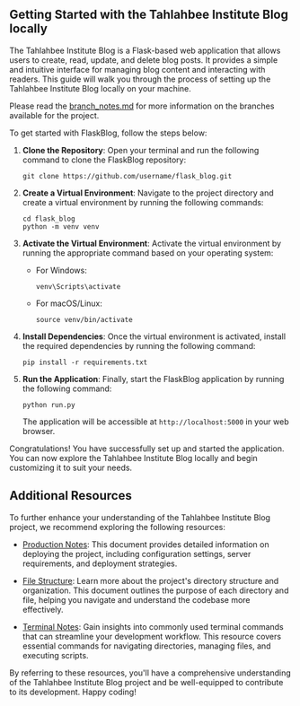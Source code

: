 
## Getting Started with the Tahlahbee Institute Blog locally

The Tahlahbee Institute Blog is a Flask-based web application that allows users to create, read, update, and delete blog posts. It provides a simple and intuitive interface for managing blog content and interacting with readers. This guide will walk you through the process of setting up the Tahlahbee Institute Blog locally on your machine.

Please read the [branch_notes.md](branch_notes.md) for more information on the branches available for the project.

To get started with FlaskBlog, follow the steps below:

1. **Clone the Repository**: Open your terminal and run the following command to clone the FlaskBlog repository:

    ```
    git clone https://github.com/username/flask_blog.git
    ```

2. **Create a Virtual Environment**: Navigate to the project directory and create a virtual environment by running the following commands:

    ```
    cd flask_blog
    python -m venv venv
    ```

3. **Activate the Virtual Environment**: Activate the virtual environment by running the appropriate command based on your operating system:

    - For Windows:

      ```
      venv\Scripts\activate
      ```

    - For macOS/Linux:

      ```
      source venv/bin/activate
      ```

4. **Install Dependencies**: Once the virtual environment is activated, install the required dependencies by running the following command:

    ```
    pip install -r requirements.txt
    ```

5. **Run the Application**: Finally, start the FlaskBlog application by running the following command:

    ```
    python run.py
    ```

    The application will be accessible at `http://localhost:5000` in your web browser.

Congratulations! You have successfully set up and started the application. You can now explore the Tahlahbee Institute Blog locally and begin customizing it to suit your needs.

## Additional Resources

To further enhance your understanding of the Tahlahbee Institute Blog project, we recommend exploring the following resources:

- [Production Notes](production_notes.md): This document provides detailed information on deploying the project, including configuration settings, server requirements, and deployment strategies.

- [File Structure](file_structure.md): Learn more about the project's directory structure and organization. This document outlines the purpose of each directory and file, helping you navigate and understand the codebase more effectively.

- [Terminal Notes](terminal_notes.md): Gain insights into commonly used terminal commands that can streamline your development workflow. This resource covers essential commands for navigating directories, managing files, and executing scripts.

By referring to these resources, you'll have a comprehensive understanding of the Tahlahbee Institute Blog project and be well-equipped to contribute to its development. Happy coding!